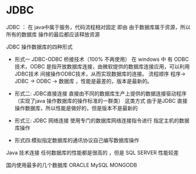 # JDBC

JDBC ： 在 java中属于服务，代码流程相对固定
即由
由于数据库属于资源，所以所有的数据库 操作的最后都应该释放资源

JDBC 操作数据库的四种形式
* 形式一 JDBC-ODBC 桥接技术（100% 不再使用）
    在 windows 中 有 ODBC 技术，ODBC 是指开放数据库连接，由微软提供的数据库连接应用，可以利用JDBC技术 间接操作ODBC技术，从而实现数据库的连接。
    流程顺序 程序-> JDBC -> ODBC -> 数据库 ，性能是最差的，版本是最新的。
* 形式二: JDBC直接连接
      直接由不同的数据库生产上提供的数据连接驱动程序（实现了java 操作数据库的操作标准的一群类）
      这类方式 由于是JDBC 直接操作数据库，所以性能是做好的，但是版本不是最新的
* 形式三: JDBC 网络连接
    使用专门的数据库网络连接指令进行 指定主机的数据库操作
 
* 形式四:模拟指定数据库的通讯协议自己编写数据库操作

Java 技术连接 任何数据库的性能都是很高的 ，但是 SQL SERVER 性能较差

国内使用最多的几个数据库 
ORACLE  MySQL  MONGODB